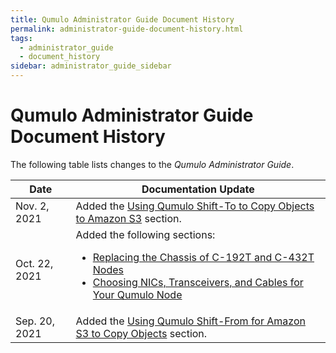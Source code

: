 ```yaml
---
title: Qumulo Administrator Guide Document History
permalink: administrator-guide-document-history.html
tags:
  - administrator_guide
  - document_history
sidebar: administrator_guide_sidebar
---
```


# Qumulo Administrator Guide Document History

The following table lists changes to the _Qumulo Administrator Guide_.

| Date | Documentation Update |
| ---- | -------------------- |
| Nov. 2, 2021  | Added the [Using Qumulo Shift-To to Copy Objects to Amazon S3](/shift-from-s3.md) section. |
| Oct. 22, 2021 | Added the following sections: <ul><li>[Replacing the Chassis of C-192T and C-432T Nodes](/c-192t-c-432t-chassis-replacement.md)</li><li>[Choosing NICs, Transceivers, and Cables for Your Qumulo Node](/nics-transceivers-cables.md)</li></ul> |
| Sep. 20, 2021 | Added the [Using Qumulo Shift-From for Amazon S3 to Copy Objects](/shift-from-s3.md) section. |
